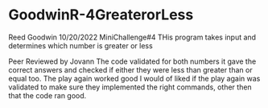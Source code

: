 # GoodwinR-4GreaterorLess
Reed Goodwin 
10/20/2022
MiniChallenge#4
THis program takes input and determines which number is greater or less

Peer Reviewed by Jovann
The code validated for both numbers it gave the correct answers and checked if either they were less than greater than or equal too. The play again worked good I would of liked if the play again was validated to make sure they implemented the right commands, other then that the code ran good.
